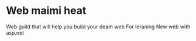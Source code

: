 # Web maimi heat
 Web guild that will help you build your deam web
For leraning New web with asp.net
